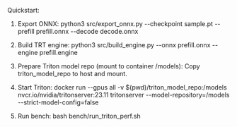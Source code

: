 Quickstart:

1. Export ONNX:
   python3 src/export_onnx.py --checkpoint sample.pt --prefill prefill.onnx --decode decode.onnx

2. Build TRT engine:
   python3 src/build_engine.py --onnx prefill.onnx --engine prefill.engine

3. Prepare Triton model repo (mount to container /models):
   Copy triton_model_repo to host and mount.

4. Start Triton:
   docker run --gpus all -v $(pwd)/triton_model_repo:/models nvcr.io/nvidia/tritonserver:23.11      tritonserver --model-repository=/models --strict-model-config=false

5. Run bench:
   bash bench/run_triton_perf.sh
